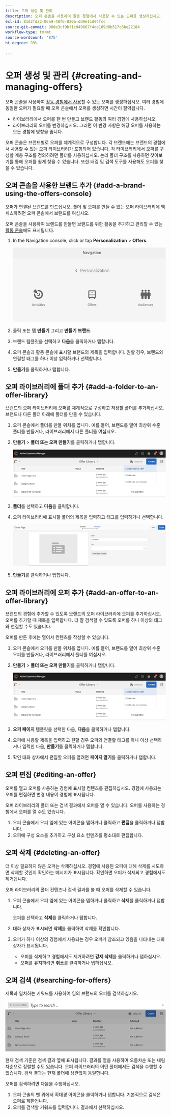 ```yaml
---
title: 오퍼 생성 및 관리
description: 오퍼 콘솔을 사용하여 활동 경험에서 사용할 수 있는 오퍼를 생성하십시오.
exl-id: 81d2fda2-06a9-48f6-820a-dd9e11d94fcc
source-git-commit: 90de3cf9bf1c949667f4de109d0b517c6be22184
workflow-type: tm+mt
source-wordcount: '875'
ht-degree: 93%

---
```


# 오퍼 생성 및 관리 {#creating-and-managing-offers}

오퍼 콘솔을 사용하여 [활동 경험에서 사용](/help/sites-cloud/authoring/personalization/targeted-content.md)할 수 있는 오퍼를 생성하십시오. 여러 경험에 동일한 오퍼가 필요할 때 오퍼 콘솔에서 오퍼를 생성하면 시간이 절약됩니다.

* 라이브러리에서 오퍼를 한 번 만들고 브랜드 활동의 여러 경험에 사용하십시오.
* 라이브러리의 오퍼를 변경하십시오. 그러면 이 변경 사항은 해당 오퍼를 사용하는 모든 경험에 영향을 줍니다.

오퍼 콘솔은 브랜드별로 오퍼를 체계적으로 구성합니다. 각 브랜드에는 브랜드의 경험에서 사용할 수 있는 오퍼 라이브러리가 포함되어 있습니다. 각 라이브러리에서 오퍼를 구성할 계층 구조를 정의하려면 폴더를 사용하십시오. 논리 폴더 구조를 사용하면 찾아보기를 통해 오퍼를 쉽게 찾을 수 있습니다. 또한 태깅 및 검색 도구를 사용해도 오퍼를 찾을 수 있습니다.

## 오퍼 콘솔을 사용한 브랜드 추가 {#add-a-brand-using-the-offers-console}

오퍼가 연결된 브랜드를 만드십시오. 폴더 및 오퍼를 만들 수 있는 오퍼 라이브러리에 액세스하려면 오퍼 콘솔에서 브랜드를 여십시오.

오퍼 콘솔을 사용하여 브랜드를 만들면 브랜드를 위한 활동을 추가하고 관리할 수 있는 [활동 콘솔](/help/sites-cloud/authoring/personalization/activities.md)에도 표시됩니다.

1. In the Navigation console, click or tap **Personalization** > **Offers**.

   ![오퍼 콘솔로 이동](/help/sites-cloud/authoring/assets/offers-navigation.png)

1. 클릭 또는 탭 **만들기** 그리고 **만들기** **브랜드**.
1. 브랜드 템플릿을 선택하고 **다음**&#x200B;을 클릭하거나 탭합니다.
1. 오퍼 콘솔과 활동 콘솔에 표시할 브랜드의 제목을 입력합니다. 원할 경우, 브랜드와 연결할 태그를 하나 이상 입력하거나 선택합니다.
1. **만들기**&#x200B;를 클릭하거나 탭합니다.

## 오퍼 라이브러리에 폴더 추가 {#add-a-folder-to-an-offer-library}

브랜드의 오퍼 라이브러리에 오퍼를 체계적으로 구성하고 저장할 폴더를 추가하십시오. 브랜드나 다른 폴더 아래에 폴더를 만들 수 있습니다.

1. 오퍼 콘솔에서 폴더를 만들 위치를 엽니다. 예를 들어, 브랜드를 열어 최상위 수준 폴더를 만들거나, 라이브러리에서 다른 폴더를 여십시오.
1. **만들기** > **폴더 또는 오퍼 만들기**&#x200B;를 클릭하거나 탭합니다.

   ![오퍼 폴더 만들기](/help/sites-cloud/authoring/assets/offers-create-folder.png)

1. **폴더**&#x200B;를 선택하고 **다음**&#x200B;을 클릭합니다.
1. 오퍼 라이브러리에 표시할 폴더의 제목을 입력하고 태그를 입력하거나 선택합니다.

   ![폴더 속성 정의](/help/sites-cloud/authoring/assets/offers-folder-properties.png)

1. **만들기**&#x200B;를 클릭하거나 탭합니다.

## 오퍼 라이브러리에 오퍼 추가 {#add-an-offer-to-an-offer-library}

브랜드의 경험에 추가할 수 있도록 브랜드의 오퍼 라이브러리에 오퍼를 추가하십시오. 오퍼를 추가할 때 제목을 입력합니다. 더 잘 검색할 수 있도록 오퍼를 하나 이상의 태그와 연결할 수도 있습니다.

오퍼를 만든 후에는 열어서 컨텐츠를 작성할 수 있습니다.

1. 오퍼 콘솔에서 오퍼를 만들 위치를 엽니다. 예를 들어, 브랜드를 열어 최상위 수준 오퍼를 만들거나, 라이브러리에서 폴더를 여십시오.
1. **만들기** > **폴더 또는 오퍼 만들기**&#x200B;를 클릭하거나 탭합니다.

   ![오퍼 폴더 만들기](/help/sites-cloud/authoring/assets/offers-create-folder.png)

1. **오퍼 페이지** 템플릿을 선택한 다음, **다음**&#x200B;을 클릭하거나 탭합니다.
1. 오퍼에 사용할 제목을 입력하고 원할 경우 오퍼와 연결할 태그를 하나 이상 선택하거나 입력한 다음, **만들기**&#x200B;를 클릭하거나 탭합니다.
1. 확인 대화 상자에서 편집할 오퍼를 열려면 **페이지 열기**&#x200B;를 클릭하거나 탭합니다.

## 오퍼 편집 {#editing-an-offer}

오퍼를 열고 오퍼를 사용하는 경험에 표시할 컨텐츠를 편집하십시오. 경험에 사용되는 오퍼를 편집하면 변경 내용이 경험에 표시됩니다.

오퍼 라이브러리의 폴더 또는 검색 결과에서 오퍼를 열 수 있습니다. 오퍼를 사용하는 경험에서 오퍼를 열 수도 있습니다.

1. 오퍼 콘솔에서 오퍼 옆에 있는 아이콘을 탭하거나 클릭하고 **편집**&#x200B;을 클릭하거나 탭합니다.
1. 오퍼에 구성 요소를 추가하고 구성 요소 컨텐츠를 평소대로 편집합니다.

## 오퍼 삭제 {#deleting-an-offer}

더 이상 필요하지 않은 오퍼는 삭제하십시오. 경험에 사용된 오퍼에 대해 삭제를 시도하면 삭제할 것인지 확인하는 메시지가 표시됩니다. 확인하면 오퍼가 삭제되고 경험에서도 제거됩니다.

오퍼 라이브러리의 폴더 컨텐츠나 검색 결과를 볼 때 오퍼를 삭제할 수 있습니다.

1. 오퍼 콘솔에서 오퍼 옆에 있는 아이콘을 탭하거나 클릭하고 **삭제**&#x200B;를 클릭하거나 탭합니다.

   오퍼를 선택하고 **삭제**&#x200B;를 클릭하거나 탭합니다.

1. 대화 상자가 표시되면 **삭제**&#x200B;를 클릭하여 삭제를 확인합니다.
1. 오퍼가 하나 이상의 경험에서 사용되는 경우 오퍼가 참조되고 있음을 나타내는 대화 상자가 표시됩니다.

   * 오퍼를 삭제하고 경험에서도 제거하려면 **강제 삭제**&#x200B;를 클릭하거나 탭하십시오.
   * 오퍼를 유지하려면 **취소**&#x200B;를 클릭하거나 탭하십시오.

## 오퍼 검색 {#searching-for-offers}

제목과 일치하는 키워드를 사용하여 임의 브랜드의 오퍼를 검색하십시오.

![오퍼 검색](/help/sites-cloud/authoring/assets/offers-search.png)

현재 검색 기준은 검색 결과 옆에 표시됩니다. 결과를 열을 사용하여 오름차순 또는 내림차순으로 정렬할 수도 있습니다. 오퍼 라이브러리의 어떤 폴더에서든 검색을 수행할 수 있습니다. 검색 결과는 현재 폴더에 상관없이 동일합니다.

오퍼를 검색하려면 다음을 수행하십시오.

1. 오퍼 콘솔의 맨 위에서 확대경 아이콘을 클릭하거나 탭합니다. 기본적으로 검색은 오퍼로 제한됩니다.
1. 오퍼를 검색할 키워드를 입력합니다. 결과에서 선택하십시오.
